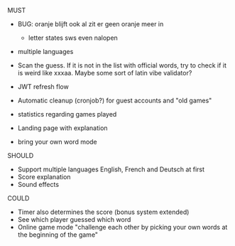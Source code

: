 MUST

- BUG: oranje blijft ook al zit er geen oranje meer in
    - letter states sws even nalopen



- multiple languages

- Scan the guess. If it is not in the list with official words, try to check if it is weird like xxxaa. Maybe some sort of latin vibe validator?
- JWT refresh flow
- Automatic cleanup (cronjob?) for guest accounts and "old games"
- statistics regarding games played
- Landing page with explanation
- bring your own word mode


SHOULD
- Support multiple languages English, French and Deutsch at first
- Score explanation
- Sound effects

COULD
- Timer also determines the score (bonus system extended)
- See which player guessed which word
- Online game mode "challenge each other by picking your own words at the beginning of the game"
